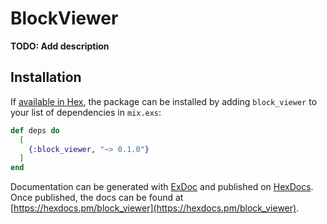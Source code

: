 # BlockViewer

**TODO: Add description**

## Installation

If [available in Hex](https://hex.pm/docs/publish), the package can be installed
by adding `block_viewer` to your list of dependencies in `mix.exs`:

```elixir
def deps do
  [
    {:block_viewer, "~> 0.1.0"}
  ]
end
```

Documentation can be generated with [ExDoc](https://github.com/elixir-lang/ex_doc)
and published on [HexDocs](https://hexdocs.pm). Once published, the docs can
be found at [https://hexdocs.pm/block_viewer](https://hexdocs.pm/block_viewer).

